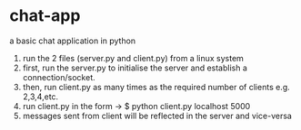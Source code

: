 # chat-app
a basic chat application in python

1. run the 2 files (server.py and client.py) from a linux system
2. first, run the server.py to initialise the server and establish a connection/socket.
3. then, run client.py as many times as the required number of clients e.g. 2,3,4,etc.
4. run client.py in the form -> $ python client.py localhost 5000
5. messages sent from client will be reflected in the server and vice-versa
